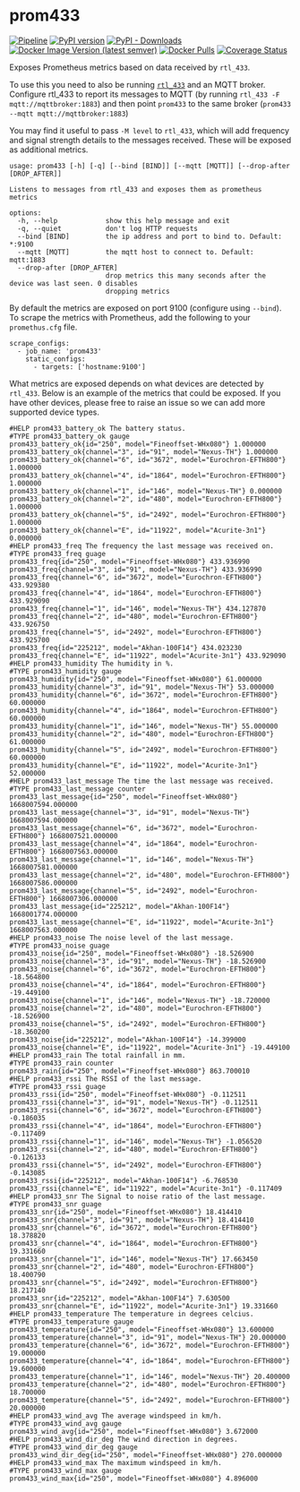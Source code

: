 # prom433

[![Pipeline](https://github.com/andrewjw/prom433/actions/workflows/build.yml/badge.svg)](https://github.com/andrewjw/prom433/actions/workflows/build.yml)
[![PyPI version](https://badge.fury.io/py/prom433.svg)](https://pypi.org/project/prom433/)
[![PyPI - Downloads](https://img.shields.io/pypi/dm/prom433)](https://pypi.org/project/prom433/)
[![Docker Image Version (latest semver)](https://img.shields.io/docker/v/andrewjw/prom433)](https://hub.docker.com/r/andrewjw/prom433)
[![Docker Pulls](https://img.shields.io/docker/pulls/andrewjw/prom433)](https://hub.docker.com/r/andrewjw/prom433)
[![Coverage Status](https://coveralls.io/repos/github/andrewjw/prom433/badge.svg?branch=main)](https://coveralls.io/github/andrewjw/prom433?branch=master)

Exposes Prometheus metrics based on data received by `rtl_433`.

To use this you need to also be running [`rtl_433`](https://github.com/merbanan/rtl_433)
and an MQTT broker. Configure rtl_433 to report its messages to MQTT (by running `rtl_433 -F mqtt://mqttbroker:1883`)
and then point `prom433` to the same broker (`prom433 --mqtt mqtt://mqttbroker:1883`)

You may find it useful to pass `-M level` to `rtl_433`, which will add frequency
and signal strength details to the messages received. These will be exposed as
additional metrics.

```
usage: prom433 [-h] [-q] [--bind [BIND]] [--mqtt [MQTT]] [--drop-after [DROP_AFTER]]

Listens to messages from rtl_433 and exposes them as prometheus metrics

options:
  -h, --help            show this help message and exit
  -q, --quiet           don't log HTTP requests
  --bind [BIND]         the ip address and port to bind to. Default: *:9100
  --mqtt [MQTT]         the mqtt host to connect to. Default: mqtt:1883
  --drop-after [DROP_AFTER]
                        drop metrics this many seconds after the device was last seen. 0 disables
                        dropping metrics
```

By default the metrics are exposed on port 9100 (configure using `--bind`). To
scrape the metrics with Prometheus, add the following to your `promethus.cfg` file.

```
scrape_configs:
  - job_name: 'prom433'
    static_configs:
      - targets: ['hostname:9100']
```

What metrics are exposed depends on what devices are detected by `rtl_433`. Below
is an example of the metrics that could be exposed. If you have other devices, 
please free to raise an issue so we can add more supported device types.

```
#HELP prom433_battery_ok The battery status.
#TYPE prom433_battery_ok gauge 
prom433_battery_ok{id="250", model="Fineoffset-WHx080"} 1.000000
prom433_battery_ok{channel="3", id="91", model="Nexus-TH"} 1.000000
prom433_battery_ok{channel="6", id="3672", model="Eurochron-EFTH800"} 1.000000
prom433_battery_ok{channel="4", id="1864", model="Eurochron-EFTH800"} 1.000000
prom433_battery_ok{channel="1", id="146", model="Nexus-TH"} 0.000000
prom433_battery_ok{channel="2", id="480", model="Eurochron-EFTH800"} 1.000000
prom433_battery_ok{channel="5", id="2492", model="Eurochron-EFTH800"} 1.000000
prom433_battery_ok{channel="E", id="11922", model="Acurite-3n1"} 0.000000
#HELP prom433_freq The frequency the last message was received on.
#TYPE prom433_freq guage 
prom433_freq{id="250", model="Fineoffset-WHx080"} 433.936990
prom433_freq{channel="3", id="91", model="Nexus-TH"} 433.936990
prom433_freq{channel="6", id="3672", model="Eurochron-EFTH800"} 433.929380
prom433_freq{channel="4", id="1864", model="Eurochron-EFTH800"} 433.929090
prom433_freq{channel="1", id="146", model="Nexus-TH"} 434.127870
prom433_freq{channel="2", id="480", model="Eurochron-EFTH800"} 433.926750
prom433_freq{channel="5", id="2492", model="Eurochron-EFTH800"} 433.925700
prom433_freq{id="225212", model="Akhan-100F14"} 434.023230
prom433_freq{channel="E", id="11922", model="Acurite-3n1"} 433.929090
#HELP prom433_humidity The humidity in %.
#TYPE prom433_humidity gauge 
prom433_humidity{id="250", model="Fineoffset-WHx080"} 61.000000
prom433_humidity{channel="3", id="91", model="Nexus-TH"} 53.000000
prom433_humidity{channel="6", id="3672", model="Eurochron-EFTH800"} 60.000000
prom433_humidity{channel="4", id="1864", model="Eurochron-EFTH800"} 60.000000
prom433_humidity{channel="1", id="146", model="Nexus-TH"} 55.000000
prom433_humidity{channel="2", id="480", model="Eurochron-EFTH800"} 61.000000
prom433_humidity{channel="5", id="2492", model="Eurochron-EFTH800"} 60.000000
prom433_humidity{channel="E", id="11922", model="Acurite-3n1"} 52.000000
#HELP prom433_last_message The time the last message was received.
#TYPE prom433_last_message counter 
prom433_last_message{id="250", model="Fineoffset-WHx080"} 1668007594.000000
prom433_last_message{channel="3", id="91", model="Nexus-TH"} 1668007594.000000
prom433_last_message{channel="6", id="3672", model="Eurochron-EFTH800"} 1668007521.000000
prom433_last_message{channel="4", id="1864", model="Eurochron-EFTH800"} 1668007563.000000
prom433_last_message{channel="1", id="146", model="Nexus-TH"} 1668007581.000000
prom433_last_message{channel="2", id="480", model="Eurochron-EFTH800"} 1668007586.000000
prom433_last_message{channel="5", id="2492", model="Eurochron-EFTH800"} 1668007306.000000
prom433_last_message{id="225212", model="Akhan-100F14"} 1668001774.000000
prom433_last_message{channel="E", id="11922", model="Acurite-3n1"} 1668007563.000000
#HELP prom433_noise The noise level of the last message.
#TYPE prom433_noise guage 
prom433_noise{id="250", model="Fineoffset-WHx080"} -18.526900
prom433_noise{channel="3", id="91", model="Nexus-TH"} -18.526900
prom433_noise{channel="6", id="3672", model="Eurochron-EFTH800"} -18.564800
prom433_noise{channel="4", id="1864", model="Eurochron-EFTH800"} -19.449100
prom433_noise{channel="1", id="146", model="Nexus-TH"} -18.720000
prom433_noise{channel="2", id="480", model="Eurochron-EFTH800"} -18.526900
prom433_noise{channel="5", id="2492", model="Eurochron-EFTH800"} -18.360200
prom433_noise{id="225212", model="Akhan-100F14"} -14.399000
prom433_noise{channel="E", id="11922", model="Acurite-3n1"} -19.449100
#HELP prom433_rain The total rainfall in mm.
#TYPE prom433_rain counter 
prom433_rain{id="250", model="Fineoffset-WHx080"} 863.700010
#HELP prom433_rssi The RSSI of the last message.
#TYPE prom433_rssi guage 
prom433_rssi{id="250", model="Fineoffset-WHx080"} -0.112511
prom433_rssi{channel="3", id="91", model="Nexus-TH"} -0.112511
prom433_rssi{channel="6", id="3672", model="Eurochron-EFTH800"} -0.186035
prom433_rssi{channel="4", id="1864", model="Eurochron-EFTH800"} -0.117409
prom433_rssi{channel="1", id="146", model="Nexus-TH"} -1.056520
prom433_rssi{channel="2", id="480", model="Eurochron-EFTH800"} -0.126133
prom433_rssi{channel="5", id="2492", model="Eurochron-EFTH800"} -0.143085
prom433_rssi{id="225212", model="Akhan-100F14"} -6.768530
prom433_rssi{channel="E", id="11922", model="Acurite-3n1"} -0.117409
#HELP prom433_snr The Signal to noise ratio of the last message.
#TYPE prom433_snr guage 
prom433_snr{id="250", model="Fineoffset-WHx080"} 18.414410
prom433_snr{channel="3", id="91", model="Nexus-TH"} 18.414410
prom433_snr{channel="6", id="3672", model="Eurochron-EFTH800"} 18.378820
prom433_snr{channel="4", id="1864", model="Eurochron-EFTH800"} 19.331660
prom433_snr{channel="1", id="146", model="Nexus-TH"} 17.663450
prom433_snr{channel="2", id="480", model="Eurochron-EFTH800"} 18.400790
prom433_snr{channel="5", id="2492", model="Eurochron-EFTH800"} 18.217140
prom433_snr{id="225212", model="Akhan-100F14"} 7.630500
prom433_snr{channel="E", id="11922", model="Acurite-3n1"} 19.331660
#HELP prom433_temperature The temperature in degrees celcius.
#TYPE prom433_temperature gauge 
prom433_temperature{id="250", model="Fineoffset-WHx080"} 13.600000
prom433_temperature{channel="3", id="91", model="Nexus-TH"} 20.000000
prom433_temperature{channel="6", id="3672", model="Eurochron-EFTH800"} 19.000000
prom433_temperature{channel="4", id="1864", model="Eurochron-EFTH800"} 19.600000
prom433_temperature{channel="1", id="146", model="Nexus-TH"} 20.400000
prom433_temperature{channel="2", id="480", model="Eurochron-EFTH800"} 18.700000
prom433_temperature{channel="5", id="2492", model="Eurochron-EFTH800"} 20.000000
#HELP prom433_wind_avg The average windspeed in km/h.
#TYPE prom433_wind_avg gauge 
prom433_wind_avg{id="250", model="Fineoffset-WHx080"} 3.672000
#HELP prom433_wind_dir_deg The wind direction in degrees.
#TYPE prom433_wind_dir_deg gauge 
prom433_wind_dir_deg{id="250", model="Fineoffset-WHx080"} 270.000000
#HELP prom433_wind_max The maximum windspeed in km/h.
#TYPE prom433_wind_max gauge 
prom433_wind_max{id="250", model="Fineoffset-WHx080"} 4.896000
```
